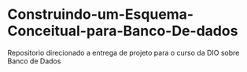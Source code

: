# Construindo-um-Esquema-Conceitual-para-Banco-De-dados
Repositorio direcionado a entrega de projeto para o curso da DIO sobre Banco de Dados
